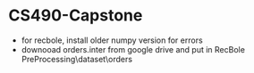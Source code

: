 ﻿# CS490-Capstone
- for recbole, install older numpy version for errors
- downooad orders.inter from google drive and put in RecBole PreProcessing\dataset\orders
